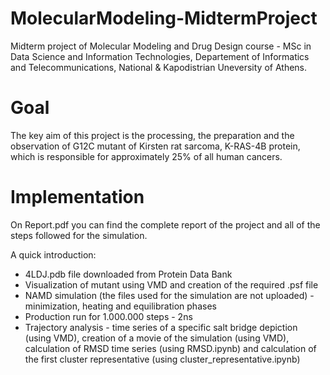 # MolecularModeling-MidtermProject

Midterm project of Molecular Modeling and Drug Design course - MSc in Data Science and Information Technologies, Departement of Informatics and Telecommunications, National & Kapodistrian Uneversity of Athens.

# Goal

The key aim of this project is the processing, the preparation and the observation of G12C mutant of Kirsten rat sarcoma, K-RAS-4B protein, which is responsible for approximately 25% of all human cancers. 

# Implementation

On Report.pdf you can find the complete report of the project and all of the steps followed for the simulation.

A quick introduction:

- 4LDJ.pdb file downloaded from Protein Data Bank
- Visualization of mutant using VMD and creation of the required .psf file
- NAMD simulation (the files used for the simulation are not uploaded) - minimization, heating and equilibration phases
- Production run for 1.000.000 steps - 2ns
- Trajectory analysis - time series of a specific salt bridge depiction (using VMD), creation of a movie of the simulation (using VMD), calculation of RMSD time series (using RMSD.ipynb) and calculation of the first cluster representative (using cluster_representative.ipynb)
